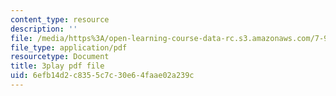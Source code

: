 ```yaml
---
content_type: resource
description: ''
file: /media/https%3A/open-learning-course-data-rc.s3.amazonaws.com/7-91j-foundations-of-computational-and-systems-biology-spring-2014/6efb14d2c8355c7c30e64faae02a239c_14m9MW-qMhg.pdf
file_type: application/pdf
resourcetype: Document
title: 3play pdf file
uid: 6efb14d2-c835-5c7c-30e6-4faae02a239c
---
```

